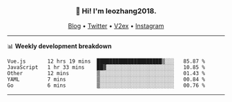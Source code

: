 <h3 align="center">👋 Hi! I'm leozhang2018.</h3>
<p align="center">
  <a href="https://code.leozhang2018.me">Blog</a> •
  <a href="https://twitter.com/leozhang2018">Twitter</a> •
  <a href="https://www.v2ex.com/member/leozhang">V2ex</a> •
  <a href="https://www.instagram.com/leozhanghere">Instagram</a>
</p>

-------

📊 **Weekly development breakdown**
<!--START_SECTION:waka-->
```text
Vue.js       12 hrs 19 mins  █████████████████████▒░░░   85.87 % 
JavaScript   1 hr 33 mins    ██▓░░░░░░░░░░░░░░░░░░░░░░   10.85 % 
Other        12 mins         ▒░░░░░░░░░░░░░░░░░░░░░░░░   01.43 % 
YAML         7 mins          ▒░░░░░░░░░░░░░░░░░░░░░░░░   00.84 % 
Go           6 mins          ▒░░░░░░░░░░░░░░░░░░░░░░░░   00.76 % 
```
<!--END_SECTION:waka-->
-------
